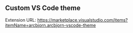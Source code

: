 ## Custom VS Code theme

Extension URL: https://marketplace.visualstudio.com/items?itemName=arcbjorn.arcbjorn-vscode-theme

